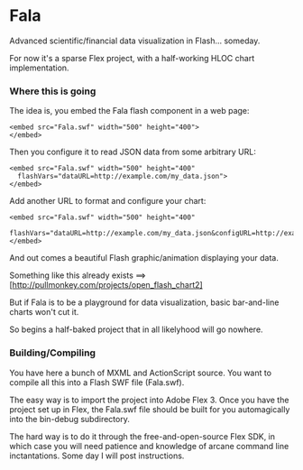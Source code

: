 # Fala #

Advanced scientific/financial data visualization in Flash... someday. 

For now it's a sparse Flex project, with a half-working HLOC chart implementation.

### Where this is going ###

The idea is, you embed the Fala flash component in a web page:

	<embed src="Fala.swf" width="500" height="400">
	</embed>
  
Then you configure it to read JSON data from some arbitrary URL:

	<embed src="Fala.swf" width="500" height="400"
	  flashVars="dataURL=http://example.com/my_data.json">
	</embed>

Add another URL to format and configure your chart:

	<embed src="Fala.swf" width="500" height="400"
	  flashVars="dataURL=http://example.com/my_data.json&configURL=http://example.com/my_config.json">
	</embed>
  
And out comes a beautiful Flash graphic/animation displaying your data.

Something like this already exists ==> [http://pullmonkey.com/projects/open_flash_chart2]

But if Fala is to be a playground for data visualization, basic bar-and-line charts won't 
cut it.

So begins a half-baked project that in all likelyhood will go nowhere.

### Building/Compiling ###

You have here a bunch of MXML and ActionScript source. You want to compile all this into a 
Flash SWF file (Fala.swf).

The easy way is to import the project into Adobe Flex 3. Once you have the project set up in Flex, the Fala.swf file should be built for you 
automagically into the bin-debug subdirectory.

The hard way is to do it through the free-and-open-source Flex SDK, in which case you will need 
patience and knowledge of arcane command line inctantations. Some day I will post instructions. 